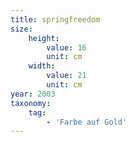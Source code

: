 ```yaml
---
title: springfreedom
size:
    height:
        value: 16
        unit: cm
    width:
        value: 21
        unit: cm
year: 2003
taxonomy:
    tag:
        - 'Farbe auf Gold'
---
```

